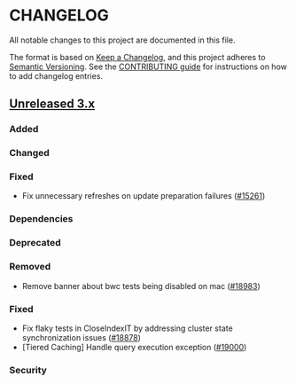 # CHANGELOG
All notable changes to this project are documented in this file.

The format is based on [Keep a Changelog](https://keepachangelog.com/en/1.0.0/), and this project adheres to [Semantic Versioning](https://semver.org/spec/v2.0.0.html). See the [CONTRIBUTING guide](./CONTRIBUTING.md#Changelog) for instructions on how to add changelog entries.

## [Unreleased 3.x]
### Added

### Changed

### Fixed
- Fix unnecessary refreshes on update preparation failures ([#15261](https://github.com/opensearch-project/OpenSearch/issues/15261))

### Dependencies

### Deprecated

### Removed
- Remove banner about bwc tests being disabled on mac ([#18983](https://github.com/opensearch-project/OpenSearch/pull/18983))

### Fixed
- Fix flaky tests in CloseIndexIT by addressing cluster state synchronization issues ([#18878](https://github.com/opensearch-project/OpenSearch/issues/18878))
- [Tiered Caching] Handle  query execution exception ([#19000](https://github.com/opensearch-project/OpenSearch/issues/19000))

### Security

[Unreleased 3.x]: https://github.com/opensearch-project/OpenSearch/compare/3.1...main
